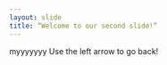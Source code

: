 ```yaml
---
layout: slide
title: “Welcome to our second slide!”
---
```

myyyyyyy
Use the left arrow to go back!
